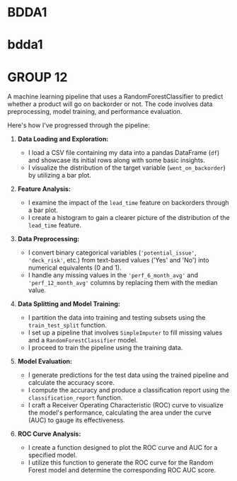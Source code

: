 # BDDA1
# bdda1
# GROUP 12

A machine learning pipeline that uses a RandomForestClassifier to predict whether a product will go on backorder or not. The code involves data preprocessing, model training, and performance evaluation. 

Here's how I've progressed through the pipeline:

1. **Data Loading and Exploration:**
   - I load a CSV file containing my data into a pandas DataFrame (`df`) and showcase its initial rows along with some basic insights.
   - I visualize the distribution of the target variable (`went_on_backorder`) by utilizing a bar plot.

2. **Feature Analysis:**
   - I examine the impact of the `lead_time` feature on backorders through a bar plot.
   - I create a histogram to gain a clearer picture of the distribution of the `lead_time` feature.

3. **Data Preprocessing:**
   - I convert binary categorical variables (`'potential_issue'`, `'deck_risk'`, etc.) from text-based values ('Yes' and 'No') into numerical equivalents (0 and 1).
   - I handle any missing values in the `'perf_6_month_avg'` and `'perf_12_month_avg'` columns by replacing them with the median value.

4. **Data Splitting and Model Training:**
   - I partition the data into training and testing subsets using the `train_test_split` function.
   - I set up a pipeline that involves `SimpleImputer` to fill missing values and a `RandomForestClassifier` model.
   - I proceed to train the pipeline using the training data.

5. **Model Evaluation:**
   - I generate predictions for the test data using the trained pipeline and calculate the accuracy score.
   - I compute the accuracy and produce a classification report using the `classification_report` function.
   - I craft a Receiver Operating Characteristic (ROC) curve to visualize the model's performance, calculating the area under the curve (AUC) to gauge its effectiveness.

6. **ROC Curve Analysis:**
   - I create a function designed to plot the ROC curve and AUC for a specified model.
   - I utilize this function to generate the ROC curve for the Random Forest model and determine the corresponding ROC AUC score.
